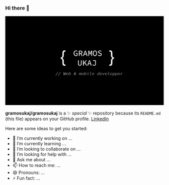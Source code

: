 ### Hi there 👋
![Cover](https://github.com/gramosukaj/gramosukaj/blob/master/img/cover.jpg)

**gramosukaj/gramosukaj** is a ✨ _special_ ✨ repository because its `README.md` (this file) appears on your GitHub profile.
[LinkedIn](linkedin.com/in/gramosukaj "LinkedIn")

Here are some ideas to get you started:

- 🔭 I’m currently working on ...
- 🌱 I’m currently learning ...
- 👯 I’m looking to collaborate on ...
- 🤔 I’m looking for help with ...
- 💬 Ask me about ...
- 📫 How to reach me: ...
- 😄 Pronouns: ...
- ⚡ Fun fact: ...
